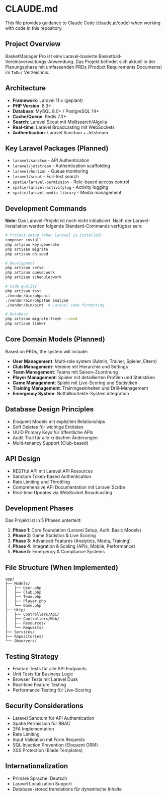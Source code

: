 # CLAUDE.md

This file provides guidance to Claude Code (claude.ai/code) when working with code in this repository.

## Project Overview

BasketManager Pro ist eine Laravel-basierte Basketball-Vereinsverwaltungs-Anwendung. Das Projekt befindet sich aktuell in der Planungsphase mit umfassenden PRDs (Product Requirements Documents) im `ToDo/` Verzeichnis.

## Architecture

- **Framework**: Laravel 11.x (geplant)
- **PHP Version**: 8.3+
- **Database**: MySQL 8.0+ / PostgreSQL 14+
- **Cache/Queue**: Redis 7.0+
- **Search**: Laravel Scout mit Meilisearch/Algolia
- **Real-time**: Laravel Broadcasting mit WebSockets
- **Authentication**: Laravel Sanctum + Jetstream

## Key Laravel Packages (Planned)

- `laravel/sanctum` - API Authentication
- `laravel/jetstream` - Authentication scaffolding
- `laravel/horizon` - Queue monitoring
- `laravel/scout` - Full-text search
- `spatie/laravel-permission` - Role-based access control
- `spatie/laravel-activitylog` - Activity logging
- `spatie/laravel-media-library` - Media management

## Development Commands

**Note**: Das Laravel-Projekt ist noch nicht initialisiert. Nach der Laravel-Installation werden folgende Standard-Commands verfügbar sein:

```bash
# Project setup (when Laravel is installed)
composer install
php artisan key:generate
php artisan migrate
php artisan db:seed

# Development
php artisan serve
php artisan queue:work
php artisan schedule:work

# Code quality
php artisan test
./vendor/bin/phpunit
./vendor/bin/phpstan analyse
./vendor/bin/pint  # Laravel code formatting

# Database
php artisan migrate:fresh --seed
php artisan tinker
```

## Core Domain Models (Planned)

Based on PRDs, the system will include:

- **User Management**: Multi-role system (Admin, Trainer, Spieler, Eltern)
- **Club Management**: Vereine mit Hierarchie und Settings
- **Team Management**: Teams mit Saison-Zuordnung
- **Player Management**: Spieler mit detaillierten Profilen und Statistiken
- **Game Management**: Spiele mit Live-Scoring und Statistiken
- **Training Management**: Trainingseinheiten und Drill-Management
- **Emergency System**: Notfallkontakte-System integration

## Database Design Principles

- Eloquent Models mit expliziten Relationships
- Soft Deletes für wichtige Entitäten
- UUID Primary Keys für öffentliche APIs
- Audit Trail für alle kritischen Änderungen
- Multi-tenancy Support (Club-based)

## API Design

- RESTful API mit Laravel API Resources
- Sanctum Token-based Authentication
- Rate Limiting und Throttling
- Comprehensive API Documentation mit Laravel Scribe
- Real-time Updates via WebSocket Broadcasting

## Development Phases

Das Projekt ist in 5 Phasen unterteilt:

1. **Phase 1**: Core Foundation (Laravel Setup, Auth, Basic Models)
2. **Phase 2**: Game Statistics & Live Scoring
3. **Phase 3**: Advanced Features (Analytics, Media, Training)
4. **Phase 4**: Integration & Scaling (APIs, Mobile, Performance)
5. **Phase 5**: Emergency & Compliance Systems

## File Structure (When Implemented)

```
app/
├── Models/
│   ├── User.php
│   ├── Club.php
│   ├── Team.php
│   ├── Player.php
│   └── Game.php
├── Http/
│   ├── Controllers/Api/
│   ├── Controllers/Web/
│   ├── Resources/
│   └── Requests/
├── Services/
├── Repositories/
└── Observers/
```

## Testing Strategy

- Feature Tests für alle API Endpoints
- Unit Tests für Business Logic
- Browser Tests mit Laravel Dusk
- Real-time Feature Testing
- Performance Testing für Live-Scoring

## Security Considerations

- Laravel Sanctum für API Authentication
- Spatie Permission für RBAC
- 2FA Implementation
- Rate Limiting
- Input Validation mit Form Requests
- SQL Injection Prevention (Eloquent ORM)
- XSS Protection (Blade Templates)

## Internationalization

- Primäre Sprache: Deutsch
- Laravel Localization Support
- Database-stored translations für dynamische Inhalte